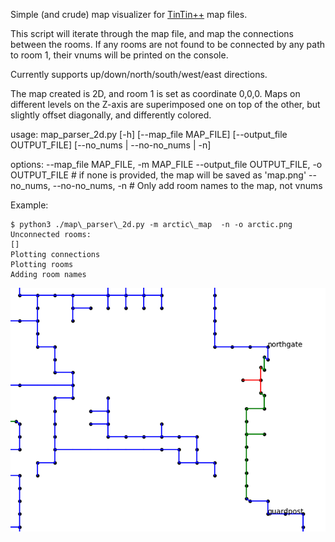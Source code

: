 Simple (and crude) map visualizer for [TinTin++](https://tintin.mudhalla.net/) map files.

This script will iterate through the map file, and map the connections between the rooms. If any rooms are not found to be connected by any path to room 1, their vnums will be printed on the console.

Currently supports up/down/north/south/west/east directions.

The map created is 2D, and room 1 is set as coordinate 0,0,0. Maps on different levels on the Z-axis are superimposed one on top of the other, but slightly offset diagonally, and differently colored.

usage: map\_parser\_2d.py [-h] [--map_file MAP_FILE] [--output\_file OUTPUT\_FILE]
                        [--no_nums | --no-no_nums | -n]

options:
  --map\_file MAP\_FILE, -m MAP\_FILE
  --output\_file OUTPUT\_FILE, -o OUTPUT\_FILE
    # if none is provided, the map will be saved as 'map.png'
  --no\_nums, --no-no\_nums, -n
    # Only add room names to the map, not vnums

Example:
```
$ python3 ./map\_parser\_2d.py -m arctic\_map  -n -o arctic.png
Unconnected rooms:
[]
Plotting connections
Plotting rooms
Adding room names
```

![output example](https://github.com/mantzoun/tt_map_visualizer/blob/master/example.png?raw=true)
